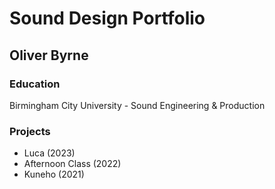# Sound Design Portfolio
## Oliver Byrne

### Education
Birmingham City University - Sound Engineering & Production 

### Projects
- Luca (2023)
- Afternoon Class (2022)
- Kuneho (2021)

